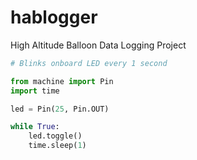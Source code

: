 # hablogger
 High Altitude Balloon Data Logging Project

```python
# Blinks onboard LED every 1 second

from machine import Pin
import time

led = Pin(25, Pin.OUT)

while True:
    led.toggle()
    time.sleep(1)
```